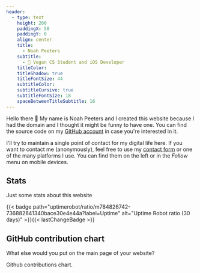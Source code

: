 ```yaml
---
header:
  - type: text
    height: 200
    paddingX: 50
    paddingY: 0
    align: center
    title:
      - Noah Peeters
    subtitle:
      - 🌱 Vegan CS Student and iOS Developer
    titleColor:
    titleShadow: true
    titleFontSize: 44
    subtitleColor:
    subtitleCursive: true
    subtitleFontSize: 18
    spaceBetweenTitleSubtitle: 16
---
```


Hello there :wave: My name is Noah Peeters and I created this website because I had the domain and I thought it might be funny to have one. You can find the source code on my [GitHub account](https://github.com/noahPeeters/noahpeeters.de) in case you're interested in it.

I'll try to maintain a single point of contact for my digital life here. If you want to contact me (anonymously), feel free to use my [contact form](/contact) or one of the many platforms I use. You can find them on the left or in the *Follow* menu on mobile devices.

## Stats
Just some stats about this website

{{< badge path="uptimerobot/ratio/m784826742-736882641340bace30e4e44a?label=Uptime" alt="Uptime Robot ratio (30 days)" >}}{{< lastChangeBadge >}}

## GitHub contribution chart
What else would you put on the main page of your website?

<!-- Github calendar -->
<script src="https://unpkg.com/github-calendar@latest/dist/github-calendar.min.js"></script>
<link rel="stylesheet" href="https://unpkg.com/github-calendar@latest/dist/github-calendar-responsive.css" />
<div class="calendar">Github contributions chart.</div>
<script>GitHubCalendar(".calendar", "NoahPeeters", { responsive: true });</script>
